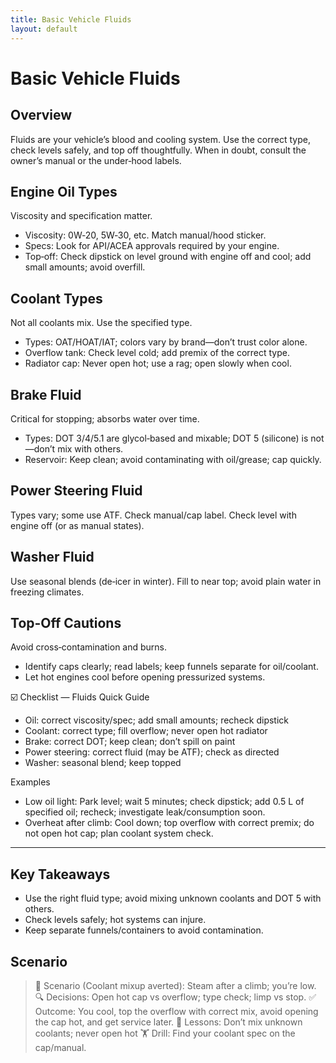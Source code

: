 ```yaml
---
title: Basic Vehicle Fluids
layout: default
---
```


# Basic Vehicle Fluids

## Overview
Fluids are your vehicle’s blood and cooling system. Use the correct type, check levels safely, and top off thoughtfully. When in doubt, consult the owner’s manual or the under‑hood labels.

## Engine Oil Types
Viscosity and specification matter.

- Viscosity: 0W‑20, 5W‑30, etc. Match manual/hood sticker.
- Specs: Look for API/ACEA approvals required by your engine.
- Top‑off: Check dipstick on level ground with engine off and cool; add small amounts; avoid overfill.

## Coolant Types
Not all coolants mix. Use the specified type.

- Types: OAT/HOAT/IAT; colors vary by brand—don’t trust color alone.
- Overflow tank: Check level cold; add premix of the correct type.
- Radiator cap: Never open hot; use a rag; open slowly when cool.

## Brake Fluid
Critical for stopping; absorbs water over time.

- Types: DOT 3/4/5.1 are glycol‑based and mixable; DOT 5 (silicone) is not—don’t mix with others.
- Reservoir: Keep clean; avoid contaminating with oil/grease; cap quickly.

## Power Steering Fluid
Types vary; some use ATF. Check manual/cap label. Check level with engine off (or as manual states).

## Washer Fluid
Use seasonal blends (de‑icer in winter). Fill to near top; avoid plain water in freezing climates.

## Top-Off Cautions
Avoid cross‑contamination and burns.

- Identify caps clearly; read labels; keep funnels separate for oil/coolant.
- Let hot engines cool before opening pressurized systems.

☑️ Checklist — Fluids Quick Guide
- Oil: correct viscosity/spec; add small amounts; recheck dipstick
- Coolant: correct type; fill overflow; never open hot radiator
- Brake: correct DOT; keep clean; don’t spill on paint
- Power steering: correct fluid (may be ATF); check as directed
- Washer: seasonal blend; keep topped

Examples
- Low oil light: Park level; wait 5 minutes; check dipstick; add 0.5 L of specified oil; recheck; investigate leak/consumption soon.
- Overheat after climb: Cool down; top overflow with correct premix; do not open hot cap; plan coolant system check.

---

## Key Takeaways
- Use the right fluid type; avoid mixing unknown coolants and DOT 5 with others.
- Check levels safely; hot systems can injure.
- Keep separate funnels/containers to avoid contamination.

## Scenario

> 🧭 Scenario (Coolant mixup averted): Steam after a climb; you’re low.
> 🔍 Decisions: Open hot cap vs overflow; type check; limp vs stop.
> ✅ Outcome: You cool, top the overflow with correct mix, avoid opening the cap hot, and get service later.
> 🧠 Lessons: Don’t mix unknown coolants; never open hot
> 🏋️ Drill: Find your coolant spec on the cap/manual.
